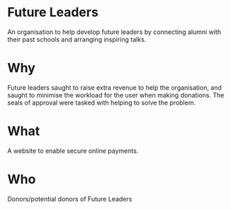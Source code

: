 # Future Leaders

An organisation to help develop future leaders by connecting alumni with their past schools and arranging inspiring talks.

# Why

Future leaders saught to raise extra revenue to help the organisation, and saught to minimise the workload for the user when making donations. The seals of approval were tasked with helping to solve the problem.

# What

A website to enable secure online payments.

# Who

Donors/potential donors of Future Leaders

